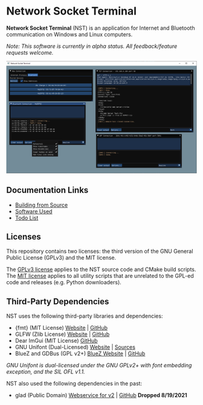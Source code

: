# Network Socket Terminal

**Network Socket Terminal** (NST) is an application for Internet and Bluetooth communication on Windows and Linux computers.

*Note: This software is currently in alpha status. All feedback/feature requests welcome.*

![Screenshot](docs/img/shot1.png)

## Documentation Links

- [Building from Source](/docs/BUILDING.md)
- [Software Used](/docs/SOFTWARE.md)
- [Todo List](/docs/TODO.txt)

## Licenses

This repository contains two licenses: the third version of the GNU General Public License (GPLv3) and the MIT license.

The [GPLv3 license](/COPYING) applies to the NST source code and CMake build scripts.\
The [MIT license](/docs/MIT_LICENSE.txt) applies to all utility scripts that are unrelated to the GPL-ed code and releases (e.g. Python downloaders).

## Third-Party Dependencies

NST uses the following third-party libraries and dependencies:

- {fmt} (MIT License) [Website](https://fmt.dev/) | [GitHub](https://github.com/fmtlib/fmt)
- GLFW (Zlib License) [Website](https://glfw.org/) | [GitHub](https://github.com/glfw/glfw)
- Dear ImGui (MIT License) [GitHub](https://github.com/ocornut/imgui)
- GNU Unifont (Dual-Licensed) [Website](https://unifoundry.com/unifont/index.html) | [Sources](https://unifoundry.com/unifont/unifont-utilities.html)
- BlueZ and GDBus (GPL v2+) [BlueZ Website](https://bluez.org/) | [GitHub](https://github.com/bluez/bluez)

*GNU Unifont is dual-licensed under the GNU GPLv2+ with font embedding exception, and the SIL OFL v1.1.*

NST also used the following dependencies in the past:

- glad (Public Domain) [Webservice for v2](https://gen.glad.sh/) | [GitHub](https://github.com/Dav1dde/glad) **Dropped 8/19/2021**
